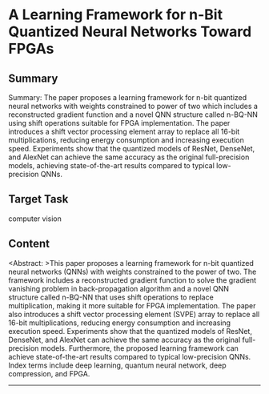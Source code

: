 # A Learning Framework for n-Bit Quantized Neural Networks Toward FPGAs

## Summary

Summary: The paper proposes a learning framework for n-bit quantized neural networks with weights constrained to power of two which includes a reconstructed gradient function and a novel QNN structure called n-BQ-NN using shift operations suitable for FPGA implementation. The paper introduces a shift vector processing element array to replace all 16-bit multiplications, reducing energy consumption and increasing execution speed. Experiments show that the quantized models of ResNet, DenseNet, and AlexNet can achieve the same accuracy as the original full-precision models, achieving state-of-the-art results compared to typical low-precision QNNs.


## Target Task

computer vision

## Content

<Abstract: >This paper proposes a learning framework for n-bit quantized neural networks (QNNs) with weights constrained to the power of two. The framework includes a reconstructed gradient function to solve the gradient vanishing problem in back-propagation algorithm and a novel QNN structure called n-BQ-NN that uses shift operations to replace multiplication, making it more suitable for FPGA implementation. The paper also introduces a shift vector processing element (SVPE) array to replace all 16-bit multiplications, reducing energy consumption and increasing execution speed. Experiments show that the quantized models of ResNet, DenseNet, and AlexNet can achieve the same accuracy as the original full-precision models. Furthermore, the proposed learning framework can achieve state-of-the-art results compared to typical low-precision QNNs. Index terms include deep learning, quantum neural network, deep compression, and FPGA.



---

